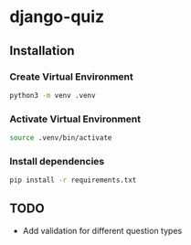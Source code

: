 # django-quiz

## Installation

### Create Virtual Environment

```sh
python3 -m venv .venv
```

### Activate Virtual Environment

```sh
source .venv/bin/activate
```

### Install dependencies

```sh
pip install -r requirements.txt
```

## TODO

- Add validation for different question types
